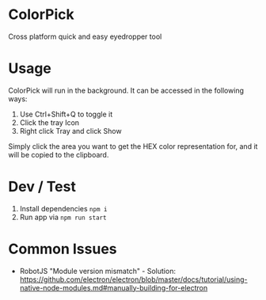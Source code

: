# ColorPick
Cross platform quick and easy eyedropper tool

# Usage
ColorPick will run in the background.
It can be accessed in the following ways:
1) Use Ctrl+Shift+Q to toggle it
2) Click the tray Icon
3) Right click Tray and click Show 

Simply click the area you want to get the HEX color representation for, and it will be copied to the clipboard.

# Dev / Test
1. Install dependencies `npm i`
2. Run app via `npm run start`

# Common Issues
* RobotJS "Module version mismatch" - Solution: https://github.com/electron/electron/blob/master/docs/tutorial/using-native-node-modules.md#manually-building-for-electron
